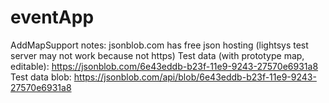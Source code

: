 # eventApp

AddMapSupport notes:
jsonblob.com has free json hosting (lightsys test server may not work because not https)
Test data (with prototype map, editable): https://jsonblob.com/6e43eddb-b23f-11e9-9243-27570e6931a8
Test data blob: https://jsonblob.com/api/blob/6e43eddb-b23f-11e9-9243-27570e6931a8